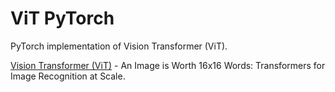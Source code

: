 # ViT PyTorch

PyTorch implementation of Vision Transformer (ViT).

[Vision Transformer (ViT)](https://arxiv.org/abs/2010.11929) - An Image is Worth 16x16 Words: Transformers for Image Recognition at Scale.
